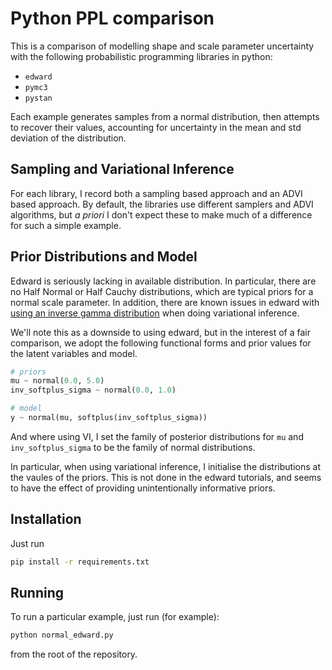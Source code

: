 # Python PPL comparison

This is a comparison of modelling shape and scale parameter uncertainty
with the following probabilistic programming libraries in python:

- `edward`
- `pymc3`
- `pystan`

Each example generates samples from a normal distribution, then attempts
to recover their values, accounting for uncertainty in the mean and std
deviation of the distribution.

## Sampling and Variational Inference

For each library, I record both a sampling based approach and an ADVI based
approach. By default, the libraries use different samplers and ADVI algorithms,
but *a priori* I don't expect these to make much of a difference for such
a simple example.

## Prior Distributions and Model

Edward is seriously lacking in available distribution. In particular, there
are no Half Normal or Half Cauchy distributions, which are typical priors
for a normal scale parameter. In addition, there are known issues in edward
with [using an inverse gamma distribution](https://discourse.edwardlib.org/t/a-toy-normal-model-failed-klqp-and-why/253/2) when doing variational inference.

We'll note this as a downside to using edward, but in the interest of a
fair comparison, we adopt the following functional forms and prior values
for the latent variables and model.

```python
# priors
mu ~ normal(0.0, 5.0)
inv_softplus_sigma ~ normal(0.0, 1.0)

# model
y ~ normal(mu, softplus(inv_softplus_sigma))
```

And where using VI, I set the family of posterior distributions for `mu`
and `inv_softplus_sigma` to be the family of normal distributions.

In particular, when using variational inference, I initialise the distributions
at the vaules of the priors. This is not done in the edward tutorials, and
seems to have the effect of providing unintentionally informative priors.

## Installation

Just run

```bash
pip install -r requirements.txt
```

## Running

To run a particular example, just run (for example):

```bash
python normal_edward.py
```

from the root of the repository.
